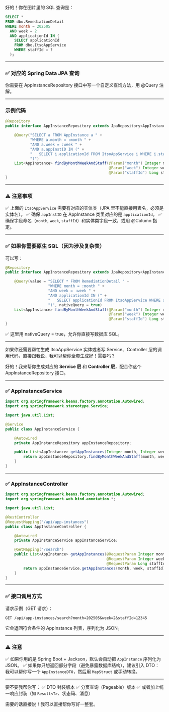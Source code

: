 好的！你在图片里的 SQL 查询是：

```sql
SELECT * 
FROM dbo.RemediationDetail 
WHERE month = 202505 
  AND week = 2 
  AND applicationId IN (
    SELECT applicationId 
    FROM dbo.ItsoAppService 
    WHERE staffId = ?
  );
```

------

### ✅ 对应的 Spring Data JPA 查询

你需要在 AppInstanceRepository 接口中写一个自定义查询方法，用 @Query 注解。

------

### 示例代码

```java
@Repository
public interface AppInstanceRepository extends JpaRepository<AppInstance, Long> {

    @Query("SELECT a FROM AppInstance a " +
           "WHERE a.month = :month " +
           "AND a.week = :week " +
           "AND a.appInstID IN (" +
           "   SELECT i.applicationId FROM ItsoAppService i WHERE i.staffId = :staffId" +
           ")")
    List<AppInstance> findByMonthWeekAndStaff(@Param("month") Integer month,
                                              @Param("week") Integer week,
                                              @Param("staffId") Long staffId);
}
```

------

### ⚠ 注意事项

✅ 上面的 `ItsoAppService` 需要有对应的实体类（JPA 里不能直接用表名，必须是实体名）。
 ✅ 确保 `appInstID` 在 AppInstance 类里对应的是 `applicationId`。
 ✅ 确保字段命名（`month`, `week`, `staffId`）和实体类字段一致，或用 @Column 指定。

------

### ✅ 如果你需要原生 SQL（因为涉及复杂表）

可以写：

```java
@Repository
public interface AppInstanceRepository extends JpaRepository<AppInstance, Long> {

    @Query(value = "SELECT * FROM RemediationDetail " +
                   "WHERE month = :month " +
                   "AND week = :week " +
                   "AND applicationId IN (" +
                   "   SELECT applicationId FROM ItsoAppService WHERE staffId = :staffId" +
                   ")", nativeQuery = true)
    List<AppInstance> findByMonthWeekAndStaff(@Param("month") Integer month,
                                              @Param("week") Integer week,
                                              @Param("staffId") Long staffId);
}
```

✅ 这里用 nativeQuery = true，允许你直接写数据库 SQL。

------

如果你还需要帮忙生成 ItsoAppService 实体或者写 Service、Controller 层的调用代码，直接跟我说，我可以帮你全套生成好！需要吗？


好的！我来帮你生成对应的 **Service 层** 和 **Controller 层**，配合你这个 AppInstanceRepository 接口。

------

### ✅ AppInstanceService

```java
import org.springframework.beans.factory.annotation.Autowired;
import org.springframework.stereotype.Service;

import java.util.List;

@Service
public class AppInstanceService {

    @Autowired
    private AppInstanceRepository appInstanceRepository;

    public List<AppInstance> getAppInstances(Integer month, Integer week, Long staffId) {
        return appInstanceRepository.findByMonthWeekAndStaff(month, week, staffId);
    }
}
```

------

### ✅ AppInstanceController

```java
import org.springframework.beans.factory.annotation.Autowired;
import org.springframework.web.bind.annotation.*;

import java.util.List;

@RestController
@RequestMapping("/api/app-instances")
public class AppInstanceController {

    @Autowired
    private AppInstanceService appInstanceService;

    @GetMapping("/search")
    public List<AppInstance> getAppInstances(@RequestParam Integer month,
                                             @RequestParam Integer week,
                                             @RequestParam Long staffId) {
        return appInstanceService.getAppInstances(month, week, staffId);
    }
}
```

------

### ✅ 接口调用方式

请求示例（GET 请求）：

```
GET /api/app-instances/search?month=202505&week=2&staffId=12345
```

它会返回符合条件的 AppInstance 列表，序列化为 JSON。

------

### ⚠ 注意

✅ 如果你用的是 Spring Boot + Jackson，默认会自动把 `AppInstance` 序列化为 JSON。
 ✅ 如果你只想返回部分字段（避免暴露数据库结构），建议引入 DTO：
 我可以帮你写一个 `AppInstanceDTO`，然后用 `MapStruct` 或手动转换。

------

要不要我帮你写：
 ✅ DTO 封装版本
 ✅ 分页查询（Pageable）版本
 ✅ 或者加上统一响应封装（如 `Result<T>`、状态码、消息）

需要的话直接说！我可以直接帮你写好一整套。